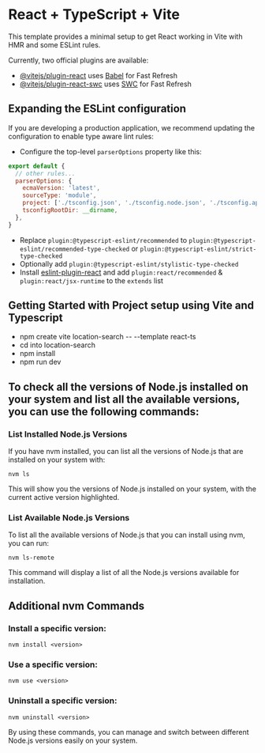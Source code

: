 # React + TypeScript + Vite

This template provides a minimal setup to get React working in Vite with HMR and some ESLint rules.

Currently, two official plugins are available:

- [@vitejs/plugin-react](https://github.com/vitejs/vite-plugin-react/blob/main/packages/plugin-react/README.md) uses [Babel](https://babeljs.io/) for Fast Refresh
- [@vitejs/plugin-react-swc](https://github.com/vitejs/vite-plugin-react-swc) uses [SWC](https://swc.rs/) for Fast Refresh

## Expanding the ESLint configuration

If you are developing a production application, we recommend updating the configuration to enable type aware lint rules:

- Configure the top-level `parserOptions` property like this:

```js
export default {
  // other rules...
  parserOptions: {
    ecmaVersion: 'latest',
    sourceType: 'module',
    project: ['./tsconfig.json', './tsconfig.node.json', './tsconfig.app.json'],
    tsconfigRootDir: __dirname,
  },
}
```

- Replace `plugin:@typescript-eslint/recommended` to `plugin:@typescript-eslint/recommended-type-checked` or `plugin:@typescript-eslint/strict-type-checked`
- Optionally add `plugin:@typescript-eslint/stylistic-type-checked`
- Install [eslint-plugin-react](https://github.com/jsx-eslint/eslint-plugin-react) and add `plugin:react/recommended` & `plugin:react/jsx-runtime` to the `extends` list

## Getting Started with Project setup using Vite and Typescript
* npm create vite location-search -- --template react-ts
* cd into location-search
* npm install
* npm run dev

## To check all the versions of Node.js installed on your system and list all the available versions, you can use the following commands:

### List Installed Node.js Versions
If you have nvm installed, you can list all the versions of Node.js that are installed on your system with:

```
nvm ls
```
This will show you the versions of Node.js installed on your system, with the current active version highlighted.

### List Available Node.js Versions
To list all the available versions of Node.js that you can install using nvm, you can run:

```
nvm ls-remote
```
This command will display a list of all the Node.js versions available for installation.

## Additional nvm Commands

### Install a specific version:

```
nvm install <version>
```

### Use a specific version:

```
nvm use <version>
```

### Uninstall a specific version:

```
nvm uninstall <version>
```

By using these commands, you can manage and switch between different Node.js versions easily on your system.
